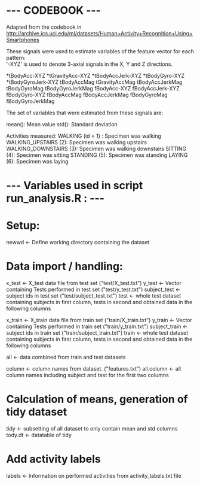 # --- CODEBOOK ---
Adapted from the codebook in http://archive.ics.uci.edu/ml/datasets/Human+Activity+Recognition+Using+Smartphones

These signals were used to estimate variables of the feature vector for each pattern:  
'-XYZ' is used to denote 3-axial signals in the X, Y and Z directions.

*tBodyAcc-XYZ
*tGravityAcc-XYZ
*tBodyAccJerk-XYZ
*tBodyGyro-XYZ
*tBodyGyroJerk-XYZ
tBodyAccMag
tGravityAccMag
tBodyAccJerkMag
tBodyGyroMag
tBodyGyroJerkMag
fBodyAcc-XYZ
fBodyAccJerk-XYZ
fBodyGyro-XYZ
fBodyAccMag
fBodyAccJerkMag
fBodyGyroMag
fBodyGyroJerkMag

The set of variables that were estimated from these signals are: 

mean(): Mean value
std(): Standard deviation

Activities measured:
WALKING (id = 1) : Specimen was walking
WALKING_UPSTAIRS (2): Specimen was walking upstairs
WALKING_DOWNSTAIRS (3): Specimen was walking downstairs
SITTING (4): Specimen was sitting
STANDING (5): Specimen was standing
LAYING (6): Specimen was laying

# --- Variables used in script run_analysis.R : ---
# Setup:
newwd <- Define working directory containing the dataset

# Data import / handling:
x_test <- X_test data file from test set ("test/X_test.txt")
y_test <- Vector containing Tests performed in test set ("test/y_test.txt")
subject_test <- subject ids in test set ("test/subject_test.txt")
test <- whole test dataset containing subjects in first column, tests in second and obtained data in the following columns

x_train <- X_train data file from train set ("train/X_train.txt")
y_train <- Vector containing Tests performed in train set ("train/y_train.txt")
subject_train <- subject ids in train set ("train/subject_train.txt")
train <- whole test dataset containing subjects in first column, tests in second and obtained data in the following columns

all <- data combined from train and test datasets

column <- column names from dataset. ("features.txt")
all.column <- all column names including subject and test for the first two columns

# Calculation of means, generation of tidy dataset
tidy <- subsetting of all dataset to only contain mean and std columns
tody.dt <- datatable of tidy

# Add activity labels
labels <- Information on performed activities from activity_labels.txt file

